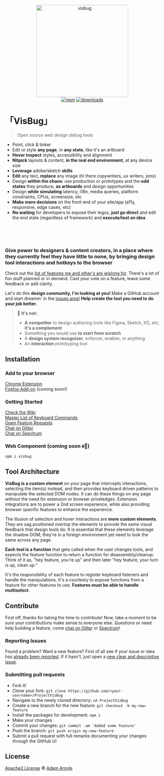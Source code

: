 <p align="center">
  <img src="./assets/visbug.png" width="300" height="300" alt="visbug">
  <br>
  <a href="https://www.npmjs.org/package/visbug"><img src="https://img.shields.io/npm/v/visbug.svg?style=flat" alt="npm"></a>
  <a href="https://www.npmjs.com/package/visbug"><img src="https://img.shields.io/npm/dt/visbug.svg" alt="downloads" ></a>
</p>

# 「VisBug」

> Open source web design debug tools

- Point, click & tinker
- Edit or style **any page**, in **any state**, like it's an artboard
- **Hover inspect** styles, accessibility and alignment
- **Nitpick** layouts & content, **in the real end environment**, at any device size
- **Leverage** adobe/sketch **skills**
- **Edit** any text, **replace** any image (hi there copywriters, ux writers, pms)
- Design **within the chaos**: use production or prototypes and the **odd states** they produce, **as artboards** and design opportunities
- Design **while simulating** latency, i18n, media queries, platform constraints, CPUs, screensize, etc
- **Make more decisions** on the front end of your site/app (a11y, responsive, edge cases, etc)
- **No waiting** for developers to expose their legos, **just go direct** and edit the end state (regardless of framework) and **execute/test an idea**

<br>
<br>
<br>

### Give **power to designers & content creators**, in a place where they currently feel they have little to none, **by bringing design tool interactions and hotkeys to the browser**

Check out the [list of features me and other's are wishing for](https://github.com/GoogleChromeLabs/ProjectVisBug/issues?q=is%3Aopen+is%3Aissue+label%3A%22%E2%9A%A1%EF%B8%8F+feature%22). There's a lot of fun stuff planned or in demand. Cast your vote on a feature, leave some feedback or add clarity. 

Let's do this **design community, I'm looking at you!** Make a GitHub account and start dreamin' in the [issues area!](https://github.com/GoogleChromeLabs/ProjectVisBug/issues) **Help create the tool you need to do your job better.**


> 🤔 **It's not:**
>
> -   **A competitor** to design authoring tools like Figma, Sketch, XD, etc; **it's a complement**
> -   Something you would use **to start from scratch**
> -   A **design system recognizer**, enforcer, enabler, or anything
> -   An **interaction** prototyping tool

## Installation

### Add to your browser
[Chrome Extension](https://chrome.google.com/webstore/detail/cdockenadnadldjbbgcallicgledbeoc)  
[Firefox Add-on](#) (coming soon!)

### Getting Started
[Check the Wiki](https://github.com/GoogleChromeLabs/ProjectVisBug/wiki)  
[Master List of Keyboard Commands](https://github.com/GoogleChromeLabs/ProjectVisBug/wiki/Keyboard-Master-List)  
[Open Feature Requests](https://github.com/GoogleChromeLabs/ProjectVisBug/issues?q=is%3Aopen+is%3Aissue+label%3A%22%E2%9A%A1%EF%B8%8F+feature%22)  
[Chat on Gitter](https://gitter.im/VisBug)  
[Chat on Spectrum](https://spectrum.chat/visbug)  

### Web Component (coming soon 💀🤘)
```sh
npm i visbug
```

## Tool Architecture
**VisBug is a custom element** on your page that intercepts interactions, selecting the item(s) instead, and then provides keyboard driven patterns to manipulate the selected DOM nodes. It can do these things on any page without the need for extension or browser priveledges. Extension integrations are to power a 2nd screen experience, while also providing browser specific features to enhance the experience. 

The illusion of selection and hover interactions are **more custom elements**. They are sag positioned overtop the elements to provide the same visual feedback that design tools do. It is essential that these elements leverage the shadow DOM; they're in a foreign environment yet need to look the same across any page. 

**Each tool is a function** that gets called when the user changes tools, and expects the feature function to return a function for disassembly/cleanup. Think of it as, "hey feature, you're up" and then later "hey feature, your turn is up, clean up." 

It's the responsibility of each feature to register keyboard listeners and handle the manipulations. It's a courtesty to expose functions from a feature for other features to use. **Features must be able to handle multiselect**. 


## Contribute

First off, thanks for taking the time to contribute!
Now, take a moment to be sure your contributions make sense to everyone else.
Questions or need help building a feature, come [chat on Gitter](https://gitter.im/VisBug) or [Spectrum](https://spectrum.chat/visbug)!

### Reporting Issues

Found a problem? Want a new feature? First of all see if your issue or idea has [already been reported](../../issues).
If it hasn't, just open a [new clear and descriptive issue](../../issues/new).

### Submitting pull requests

-   Fork it!
-   Clone your fork: `git clone https://github.com/<your-username>/ProjectVisBug`
-   Navigate to the newly cloned directory: `cd ProjectVisBug`
-   Create a new branch for the new feature: `git checkout -b my-new-feature`
-   Install the packages for development: `npm i`
-   Make your changes
-   Commit your changes: `git commit -am 'Added some feature'`
-   Push the branch: `git push origin my-new-feature`
-   Submit a pull request with full remarks documenting your changes through the GitHub UI

## License

[Apache2 License](LICENSE) © [Adam Argyle](https://argyleink.com)
